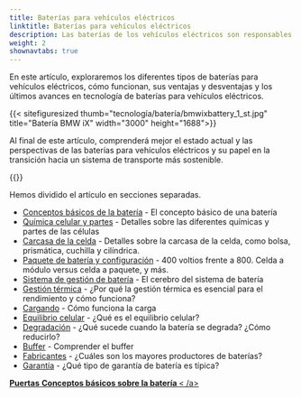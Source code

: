 ```yaml
---
title: Baterías para vehículos eléctricos
linktitle: Baterías para vehículos eléctricos
description: Las baterías de los vehículos eléctricos son responsables de almacenar la energía que alimenta el motor eléctrico del vehículo y desempeñan un papel fundamental a la hora de determinar el rendimiento, la autonomía y el coste general de un vehículo eléctrico.
weight: 2
shownavtabs: true
---
```

<!-- markdownlint-disable MD033 -->

En este artículo, exploraremos los diferentes tipos de baterías para vehículos eléctricos, cómo funcionan, sus ventajas y desventajas y los últimos avances en tecnología de baterías para vehículos eléctricos.

{{< sitefiguresized thumb="tecnología/batería/bmwixbattery_1_st.jpg" title="Batería BMW iX" width="3000" height="1688">}}

Al final de este artículo, comprenderá mejor el estado actual y las perspectivas de las baterías para vehículos eléctricos y su papel en la transición hacia un sistema de transporte más sostenible.

{{<evkxdisplayaddarticle />}}

Hemos dividido el artículo en secciones separadas.

- [Conceptos básicos de la batería](basic/) - El concepto básico de una batería
- [Química celular y partes](cellchemistry/) - Detalles sobre las diferentes químicas y partes de las células
- [Carcasa de la celda](cell/) - Detalles sobre la carcasa de la celda, como bolsa, prismática, cuchilla y cilíndrica.
- [Paquete de batería y configuración](batterypack/) - 400 voltios frente a 800. Celda a módulo versus celda a paquete, y más.
- [Sistema de gestión de batería](batterymanagment/) - El cerebro del sistema de batería
- [Gestión térmica](thermalmanagement/) - ¿Por qué la gestión térmica es esencial para el rendimiento y cómo funciona?
- [Cargando](charging/) - Cómo funciona la carga
- [Equilibrio celular](cellbalancing/) - ¿Qué es el equilibrio celular?
- [Degradación](degredation/) - ¿Qué sucede cuando la batería se degrada? ¿Cómo reducirlo?
- [Buffer](buffer/) - Comprender el buffer
- [Fabricantes](manufactors/) - ¿Cuáles son los mayores productores de baterías?
- [Garantía](warranty/) - ¿Qué tipo de garantía de batería es típica?

<div class="mt-3 mb-3">
     <a href="../doors/" class="text-decoration-none text-black"><strong><i class="bi-arrow-left"></i> Puertas</strong></ un>
     <a href="basic/" class="text-decoration-none text-black float-end"><strong>Conceptos básicos sobre la batería <i class="bi-arrow-right"></i></strong>< /a>
</div>